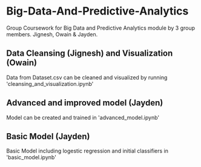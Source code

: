 # Big-Data-And-Predictive-Analytics
Group Coursework for Big Data and Predictive Analytics module by 3 group members. Jignesh, Owain & Jayden. 

## Data Cleansing (Jignesh) and Visualization (Owain)
Data from Dataset.csv can be cleaned and visualized by running 'cleansing_and_visualization.ipynb'

## Advanced and improved model (Jayden)
Model can be created and trained in 'advanced_model.ipynb'

## Basic Model (Jayden)
Basic Model including logestic regression and initial classifiers in 'basic_model.ipynb'
